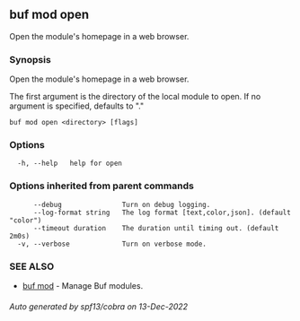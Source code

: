 ## buf mod open

Open the module's homepage in a web browser.

### Synopsis

Open the module's homepage in a web browser.

The first argument is the directory of the local module to open. If no argument is specified, defaults to "."

```
buf mod open <directory> [flags]
```

### Options

```
  -h, --help   help for open
```

### Options inherited from parent commands

```
      --debug               Turn on debug logging.
      --log-format string   The log format [text,color,json]. (default "color")
      --timeout duration    The duration until timing out. (default 2m0s)
  -v, --verbose             Turn on verbose mode.
```

### SEE ALSO

* [buf mod](buf_mod.md)	 - Manage Buf modules.

###### Auto generated by spf13/cobra on 13-Dec-2022
